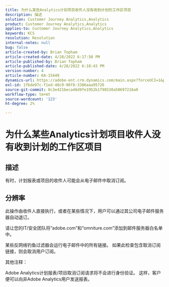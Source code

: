 ```yaml
---
title: 为什么某些Analytics计划项目收件人没有收到计划的工作区项目
description: 描述
solution: Customer Journey Analytics,Analytics
product: Customer Journey Analytics,Analytics
applies-to: Customer Journey Analytics,Analytics
keywords: KCS
resolution: Resolution
internal-notes: null
bug: false
article-created-by: Brian Topham
article-created-date: 4/28/2022 6:17:50 PM
article-published-by: Brian Topham
article-published-date: 4/28/2022 6:18:43 PM
version-number: 4
article-number: KA-15449
dynamics-url: https://adobe-ent.crm.dynamics.com/main.aspx?forceUCI=1&pagetype=entityrecord&etn=knowledgearticle&id=9a1ed07d-1fc7-ec11-a7b6-0022480a1b03
exl-id: 1fbde97c-f1ed-48c9-96f8-3386aaa95726
source-git-commit: 0c3e421beca46d9fe1952b1f98538a50697216a0
workflow-type: tm+mt
source-wordcount: '123'
ht-degree: 2%

---
```


# 为什么某些Analytics计划项目收件人没有收到计划的工作区项目

## 描述


有时，计划报表或项目的收件人可能会从电子邮件中取消订阅。


## 分辨率


此操作由收件人直接执行，或者在某些情况下，用户可以通过其公司电子邮件服务器自动退订。

请让您的IT/安全团队将“adobe.com”和“omniture.com”添加到邮件服务器白名单中。

某些反网络钓鱼过滤器会运行电子邮件中的所有链接。 如果此检查包含取消订阅链接，则会取消用户订阅。



其他注释：

Adobe Analytics计划报表/项目取消订阅请求将不会进行身份验证。 这样，客户便可以向非Adobe Analytics用户发送报表。
